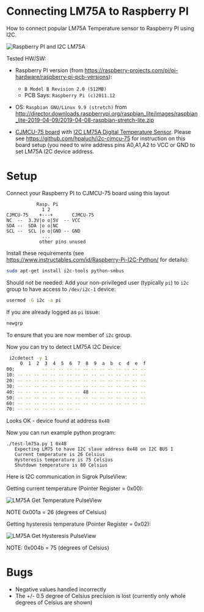 # Connecting LM75A to Raspberry PI

How to connect popular LM75A Temperature sensor to
Raspberry PI using I2C.


![Raspberry PI and I2C LM75A](https://github.com/hpaluch/pi-lm75a/blob/master/assets/pi-lm75a.jpg?raw=true) 

Tested HW/SW:

* Raspberry PI version (from https://raspberry-projects.com/pi/pi-hardware/raspberry-pi-pcb-versions):
  - `B Model B Revision 2.0 (512MB)`
  - PCB Says: `Raspberry Pi (c)2011.12`

* OS: `Raspbian GNU/Linux 9.9 (stretch)`
  from http://director.downloads.raspberrypi.org/raspbian_lite/images/raspbian_lite-2019-04-09/2019-04-08-raspbian-stretch-lite.zip

* [CJMCU-75 board][CJMCU-75] with [I2C LM75A Digital Temperature Sensor][LM75A].
  Please see https://github.com/hpaluch/i2c-cjmcu-75 for instruction on this board setup (you need to wire address pins A0,A1,A2 to VCC or GND to set
  LM75A I2C device address.

# Setup


Connect your Raspberry PI to CJMCU-75 board using this layout

```
           Rasp. Pi
             1 2
CJMCU-75    +---+       CJMCU-75
NC  --  3.3V|o o|5V  -- VCC
SDA --  SDA |o o|NC
SCL --  SCL |o o|GND -- GND
             ...
            other pins unused
```

Install these requirements (see https://www.instructables.com/id/Raspberry-Pi-I2C-Python/ for details):

```bash
sudo apt-get install i2c-tools python-smbus
```


Should not be needed: Add your non-privileged
user (typically `pi`) to `i2c` group
to have access to `/dev/i2c-1` device:

```bash
usermod -G i2c -a pi
```

If you are already logged as `pi` issue:
```bash
newgrp
```
To ensure that you are now member of `i2c` group.

Now you can try to detect LM75A I2C Device:
```bash
 i2cdetect -y 1
     0  1  2  3  4  5  6  7  8  9  a  b  c  d  e  f
00:          -- -- -- -- -- -- -- -- -- -- -- -- --
10: -- -- -- -- -- -- -- -- -- -- -- -- -- -- -- --
20: -- -- -- -- -- -- -- -- -- -- -- -- -- -- -- --
30: -- -- -- -- -- -- -- -- -- -- -- -- -- -- -- --
40: -- -- -- -- -- -- -- -- 48 -- -- -- -- -- -- --
50: -- -- -- -- -- -- -- -- -- -- -- -- -- -- -- --
60: -- -- -- -- -- -- -- -- -- -- -- -- -- -- -- --
70: -- -- -- -- -- -- -- --
```

Looks OK - device found at address `0x48`

Now you can run example python program:
```
./test-lm75a.py 1 0x48
   Expecting LM75 to have I2C slave address 0x48 on I2C BUS 1
   Current temperature is 26 Celsius
   Hysteresis temperature is 75 Celsius
   Shutdown temperature is 80 Celsius
```

Here is I2C communication in Sigrok PulseView:

Getting current temperature (Pointer Register = 0x00):

![LM75A Get Temperature PulseView](https://github.com/hpaluch/pi-lm75a/blob/master/assets/lm75a-raspberry-get-temp.png?raw=true) 

NOTE 0x001a = 26 (degrees of Celsius)

Getting hysteresis temperature (Pointer Register = 0x02):

![LM75A Get Hysteresis PulseView](https://github.com/hpaluch/pi-lm75a/blob/master/assets/lm75a-raspberry-get-hysteresis.png?raw=true) 

NOTE: 0x004b = 75 (degrees of Celsius)

# Bugs

* Negative values handled incorrectly
* The +/- 0.5 degree of Celsius precision is lost (currently
only whole degrees of Celsius are shown)


[LM75A]: http://www.ti.com/lit/ds/symlink/lm75a.pdf
[CJMCU-75]: https://www.amazon.de/gp/product/B01FQWN79W/

